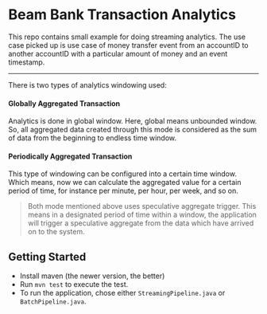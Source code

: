 Beam Bank Transaction Analytics
===

This repo contains small example for doing streaming analytics. The use case picked up is use case of money transfer event 
from an accountID to another accountID with a particular amount of money and an event timestamp.

---
There is two types of analytics windowing used:

#### Globally Aggregated Transaction
Analytics is done in global window. Here, global means unbounded window. So, all aggregated
data created through this mode is considered as the sum of data
from the beginning to endless time window.
 
#### Periodically Aggregated Transaction
This type of windowing can be configured into a certain time window. Which means, now we can 
calculate the aggregated value for a certain period of time, for instance per minute, per hour, per week,
and so on. 

> Both mode mentioned above uses speculative aggregate trigger. This means
in a designated period of time within a window, the application 
will trigger a speculative aggregate from the data which have arrived on
to the system.

## Getting Started

* Install maven (the newer version, the better)
* Run `mvn test` to execute the test.
* To run the application, chose either `StreamingPipeline.java` or `BatchPipeline.java`.

